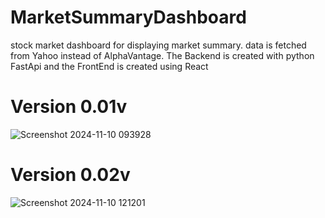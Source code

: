 # MarketSummaryDashboard
stock market dashboard for displaying market summary. data is fetched from Yahoo instead of AlphaVantage. The Backend is created with python FastApi
and the FrontEnd is created using React

# Version 0.01v
![Screenshot 2024-11-10 093928](https://github.com/user-attachments/assets/91a42e35-bede-4177-85c9-b349680f329b)

# Version 0.02v
![Screenshot 2024-11-10 121201](https://github.com/user-attachments/assets/7161d0ff-81eb-49df-938e-465b3a1c8860)


